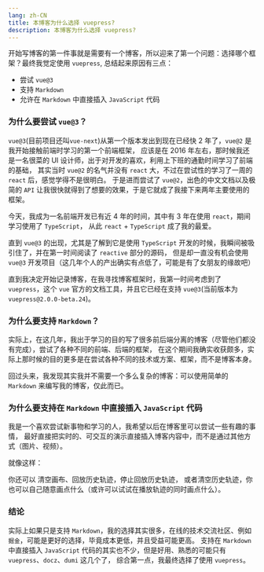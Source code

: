 ```yaml
---
lang: zh-CN
title: 本博客为什么选择 vuepress?
description: 本博客为什么选择 vuepress?
---
```


开始写博客的第一件事就是需要有一个博客，所以迎来了第一个问题：选择哪个框架？最终我觉定使用 `vuepress`, 总结起来原因有三点：

- 尝试 `vue@3`
- 支持 `Markdown`
- 允许在 `Markdown` 中直接插入 `JavaScript` 代码

<!-- more -->

### 为什么要尝试 `vue@3`？

`vue@3`(目前项目还叫`vue-next`)从第一个版本发出到现在已经快 2 年了，`vue@2` 是我开始接触前端时学习的第一个前端框架，
应该是在 2016 年左右，那时候我还是一名很菜的 UI 设计师，出于对开发的喜欢，利用上下班的通勤时间学习了前端的基础，
其实当时 `vue@2` 的名气并没有 `react` 大，不过在尝试性的学习了一周的 `react` 后，感觉学得不是很明白。
于是进而尝试了 `vue@2`，出色的中文文档以及极简的 `API` 让我很快就得到了想要的效果，于是它就成了我接下来两年主要使用的框架。

今天，我成为一名前端开发已有近 4 年的时间，其中有 3 年在使用 `react`，期间学习使用了 `TypeScript`，
从此 `react` + `TypeScript` 成了我的最爱。

直到 `vue@3` 的出现，尤其是了解到它是使用 `TypeScript` 开发的时候，我瞬间被吸引住了，并在第一时间阅读了 `reactive` 部分的源码，
但是却一直没有机会使用 `vue@3` 开发项目（这几年个人的产出确实有点低了，可能是有了女朋友的缘故吧）

直到我决定开始记录博客，在我寻找博客框架时，我第一时间考虑到了 `vuepress`，这个 `vue` 官方的文档工具，并且它已经在支持 `vue@3`(当前版本为 `vuepress@2.0.0-beta.24`)。

### 为什么要支持 `Markdown`？

实际上，在这几年，我出于学习的目的写了很多前后端分离的博客（尽管他们都没有完成），尝试了各种不同的前端、后端的框架，
在这个期间我确实收获颇多，实际上那时候的目的更多是在尝试各种不同的技术或方案、框架，而不是博客本身。

回过头来，我发现其实我并不需要一个多么复杂的博客：可以使用简单的 `Markdown` 来编写我的博客，仅此而已。

### 为什么要支持在 `Markdown` 中直接插入 `JavaScript` 代码

我是一个喜欢尝试新事物和学习的人，我希望以后在博客里可以尝试一些有趣的事情，
最好直接把实时的、可交互的演示直接插入博客内容中，而不是通过其他方式（图片、视频）。

就像这样：

<canvas-draw />

你还可以 <clear-canvas>清空画布</clear-canvas>、<start-play-history>回放历史轨迹</start-play-history>，<stop-play-history>停止回放历史轨迹</stop-play-history>，
或者<clear-history>清空历史轨迹</clear-history>，你也可以自己随意画点什么（或许可以试试在播放轨迹的同时画点什么）。

### 结论

实际上如果只是支持 `Markdown`，我的选择其实很多，在线的技术交流社区、例如 `掘金`，可能是更好的选择，毕竟成本更低，并且受益可能更高。
支持在 `Markdown` 中直接插入 `JavaScript` 代码的其实也不少，但是好用、熟悉的可能只有 `vuepress`、`docz`、`dumi` 这几个了，
综合第一点，我最终选择了使用 `vuepress`。

